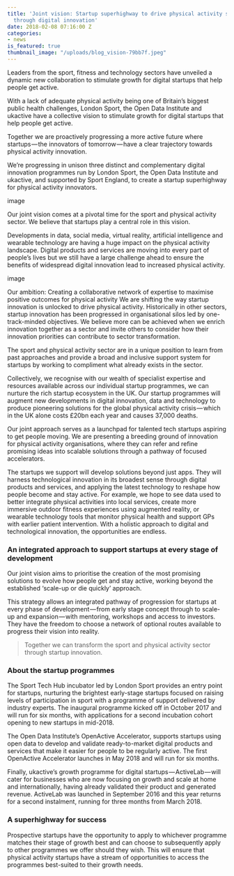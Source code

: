 ```yaml
---
title: 'Joint vision: Startup superhighway to drive physical activity sector growth
  through digital innovation'
date: 2018-02-08 07:16:00 Z
categories:
- news
is_featured: true
thumbnail_image: "/uploads/blog_vision-79bb7f.jpeg"
---
```


Leaders from the sport, fitness and technology sectors have unveiled a dynamic new collaboration to stimulate growth for digital startups that help people get active.

With a lack of adequate physical activity being one of Britain’s biggest public health challenges, London Sport, the Open Data Institute and ukactive have a collective vision to stimulate growth for digital startups that help people get active.

Together we are proactively progressing a more active future where startups — the innovators of tomorrow — have a clear trajectory towards physical activity innovation.

We’re progressing in unison three distinct and complementary digital innovation programmes run by London Sport, the Open Data Institute and ukactive, and supported by Sport England, to create a startup superhighway for physical activity innovators.

image 

Our joint vision comes at a pivotal time for the sport and physical activity sector. We believe that startups play a central role in this vision.

Developments in data, social media, virtual reality, artificial intelligence and wearable technology are having a huge impact on the physical activity landscape. Digital products and services are moving into every part of people’s lives but we still have a large challenge ahead to ensure the benefits of widespread digital innovation lead to increased physical activity.

image

Our ambition: Creating a collaborative network of expertise to maximise positive outcomes for physical activity
We are shifting the way startup innovation is unlocked to drive physical activity. Historically in other sectors, startup innovation has been progressed in organisational silos led by one-track-minded objectives. We believe more can be achieved when we enrich innovation together as a sector and invite others to consider how their innovation priorities can contribute to sector transformation.

The sport and physical activity sector are in a unique position to learn from past approaches and provide a broad and inclusive support system for startups by working to compliment what already exists in the sector.

Collectively, we recognise with our wealth of specialist expertise and resources available across our individual startup programmes, we can nurture the rich startup ecosystem in the UK. Our startup programmes will augment new developments in digital innovation, data and technology to produce pioneering solutions for the global physical activity crisis — which in the UK alone costs £20bn each year and causes 37,000 deaths.

Our joint approach serves as a launchpad for talented tech startups aspiring to get people moving. We are presenting a breeding ground of innovation for physical activity organisations, where they can refer and refine promising ideas into scalable solutions through a pathway of focused accelerators.

The startups we support will develop solutions beyond just apps. They will harness technological innovation in its broadest sense through digital products and services, and applying the latest technology to reshape how people become and stay active. For example, we hope to see data used to better integrate physical activities into local services, create more immersive outdoor fitness experiences using augmented reality, or wearable technology tools that monitor physical health and support GPs with earlier patient intervention. With a holistic approach to digital and technological innovation, the opportunities are endless.

### An integrated approach to support startups at every stage of development

Our joint vision aims to prioritise the creation of the most promising solutions to evolve how people get and stay active, working beyond the established ‘scale-up or die quickly’ approach.

This strategy allows an integrated pathway of progression for startups at every phase of development — from early stage concept through to scale-up and expansion — with mentoring, workshops and access to investors. They have the freedom to choose a network of optional routes available to progress their vision into reality.

> Together we can transform the sport and physical activity sector through startup innovation.

### About the startup programmes

The Sport Tech Hub incubator led by London Sport provides an entry point for startups, nurturing the brightest early-stage startups focused on raising levels of participation in sport with a programme of support delivered by industry experts. The inaugural programme kicked off in October 2017 and will run for six months, with applications for a second incubation cohort opening to new startups in mid-2018.

The Open Data Institute’s OpenActive Accelerator, supports startups using open data to develop and validate ready-to-market digital products and services that make it easier for people to be regularly active. The first OpenActive Accelerator launches in May 2018 and will run for six months.

Finally, ukactive’s growth programme for digital startups — ActiveLab — will cater for businesses who are now focusing on growth and scale at home and internationally, having already validated their product and generated revenue. ActiveLab was launched in September 2016 and this year returns for a second instalment, running for three months from March 2018.

### A superhighway for success

Prospective startups have the opportunity to apply to whichever programme matches their stage of growth best and can choose to subsequently apply to other programmes we offer should they wish. This will ensure that physical activity startups have a stream of opportunities to access the programmes best-suited to their growth needs.